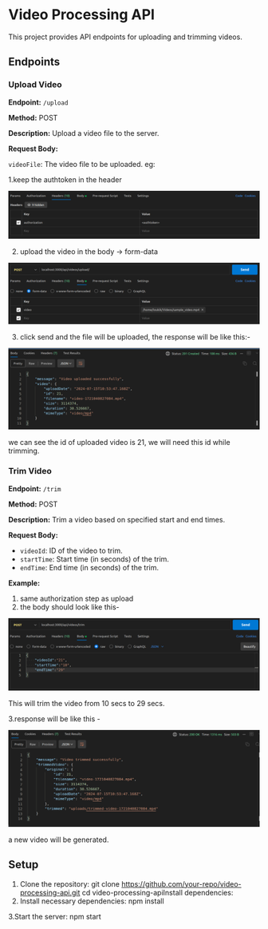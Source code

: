 # Video Processing API

This project provides API endpoints for uploading and trimming videos.

## Endpoints

### Upload Video

**Endpoint:** `/upload`

**Method:** POST

**Description:** Upload a video file to the server.

**Request Body:**

`videoFile`: The video file to be uploaded.
eg:

1.keep the authtoken in the header

![1721041026752](image/README/1721041026752.png)

2. upload the video in the body -> form-data

![1721041138913](image/README/1721041138913.png)

3. click send and the file will be uploaded, the response will be like this:-

![1721043508189](image/README/1721043508189.png)

we can see the id of uploaded video is 21, we will need this id while trimming.

### Trim Video

**Endpoint:** `/trim`

**Method:** POST

**Description:** Trim a video based on specified start and end times.

**Request Body:**

* `videoId`: ID of the video to trim.
* `startTime`: Start time (in seconds) of the trim.
* `endTime`: End time (in seconds) of the trim.

**Example:**

1. same authorization step as upload
2. the body should look like this-

![1721043725493](image/README/1721043725493.png)

This will trim the video from 10 secs to 29 secs.

3.response will be like this -

![1721043815194](image/README/1721043815194.png)

a new video will be generated.

## Setup

1. Clone the repository:
   git clone https://github.com/your-repo/video-processing-api.git
   cd video-processing-apiInstall dependencies:
2. Install necessary dependencies: npm install

  3.Start the server: npm start
